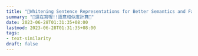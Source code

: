```yaml
---
title: "🚧Whitening Sentence Representations for Better Semantics and Faster Retrieval🚧"
summary: "🚧還在寫喔!!語意相似度計算🚧"
date: 2023-06-28T01:31:35+08:00
lastmod: 2023-06-28T01:31:35+08:00
tags: 
- text-similarity 
draft: false
---
```

